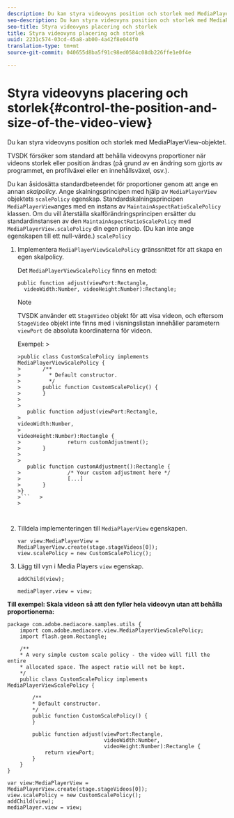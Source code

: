 ```yaml
---
description: Du kan styra videovyns position och storlek med MediaPlayerView-objektet.
seo-description: Du kan styra videovyns position och storlek med MediaPlayerView-objektet.
seo-title: Styra videovyns placering och storlek
title: Styra videovyns placering och storlek
uuid: 2231c574-03cd-45a8-ab00-4a42f8e044f0
translation-type: tm+mt
source-git-commit: 040655d8ba5f91c98ed0584c08db226ffe1e0f4e

---
```



# Styra videovyns placering och storlek{#control-the-position-and-size-of-the-video-view}

Du kan styra videovyns position och storlek med MediaPlayerView-objektet.

TVSDK försöker som standard att behålla videovyns proportioner när videons storlek eller position ändras (på grund av en ändring som gjorts av programmet, en profilväxel eller en innehållsväxel, osv.).

Du kan åsidosätta standardbeteendet för proportioner genom att ange en annan *skalpolicy*. Ange skalningsprincipen med hjälp av `MediaPlayerView` objektets `scalePolicy` egenskap. Standardskalningsprincipen `MediaPlayerView`anges med en instans av `MaintainAspectRatioScalePolicy` klassen. Om du vill återställa skalförändringsprincipen ersätter du standardinstansen av den `MaintainAspectRatioScalePolicy` med `MediaPlayerView.scalePolicy` din egen princip. (Du kan inte ange egenskapen till ett null-värde.) `scalePolicy`

1. Implementera `MediaPlayerViewScalePolicy` gränssnittet för att skapa en egen skalpolicy.

   Det `MediaPlayerViewScalePolicy` finns en metod:

   ```
   public function adjust(viewPort:Rectangle, 
     videoWidth:Number, videoHeight:Number):Rectangle;
   ```

   >[!NOTE]
   >
   >TVSDK använder ett `StageVideo` objekt för att visa videon, och eftersom `StageVideo` objekt inte finns med i visningslistan innehåller parametern `viewPort` de absoluta koordinaterna för videon.
   >
   >
   >Exempel:    >
   >
   >
   ```>
   >public class CustomScalePolicy implements MediaPlayerViewScalePolicy { 
   >       /** 
   >         * Default constructor. 
   >         */ 
   >       public function CustomScalePolicy() { 
   >       } 
   > 
   >    
      public function adjust(viewPort:Rectangle,  
   >                                                     videoWidth:Number,  
   >                                                     videoHeight:Number):Rectangle { 
   >               return customAdjustment(); 
   >       } 
   > 
   >    
      public function customAdjustment():Rectangle { 
   >               /* Your custom adjustment here */ 
   >               [...] 
   >       } 
   >}
   >```   >
   >



1. Tilldela implementeringen till `MediaPlayerView` egenskapen.

   ```
   var view:MediaPlayerView = MediaPlayerView.create(stage.stageVideos[0]); 
   view.scalePolicy = new CustomScalePolicy();
   ```

1. Lägg till vyn i Media Players `view` egenskap.

   ```
   addChild(view); 
   
   mediaPlayer.view = view;
   ```

<!--<a id="example_7B08ECCDA17B4DD191FC672BD1F4C850"></a>-->

**Till exempel: Skala videon så att den fyller hela videovyn utan att behålla proportionerna:**

```
package com.adobe.mediacore.samples.utils { 
    import com.adobe.mediacore.view.MediaPlayerViewScalePolicy; 
    import flash.geom.Rectangle; 
 
    /** 
    * A very simple custom scale policy - the video will fill the entire 
    * allocated space. The aspect ratio will not be kept. 
    */ 
    public class CustomScalePolicy implements MediaPlayerViewScalePolicy { 
 
        /** 
        * Default constructor. 
        */ 
        public function CustomScalePolicy() { 
        } 
 
        public function adjust(viewPort:Rectangle, 
                               videoWidth:Number,  
                               videoHeight:Number):Rectangle { 
            return viewPort; 
        } 
    } 
} 
 
var view:MediaPlayerView = MediaPlayerView.create(stage.stageVideos[0]); 
view.scalePolicy = new CustomScalePolicy(); 
addChild(view); 
mediaPlayer.view = view;
```


